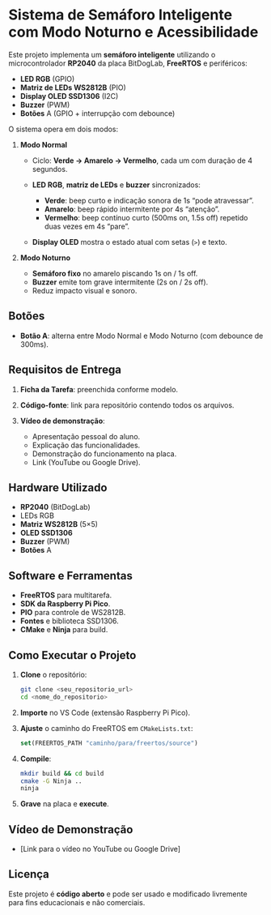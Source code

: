 # Sistema de Semáforo Inteligente com Modo Noturno e Acessibilidade

Este projeto implementa um **semáforo inteligente** utilizando o microcontrolador **RP2040** da placa BitDogLab, **FreeRTOS** e periféricos:

* **LED RGB** (GPIO)
* **Matriz de LEDs WS2812B** (PIO)
* **Display OLED SSD1306** (I2C)
* **Buzzer** (PWM)
* **Botões** A (GPIO + interrupção com debounce)

O sistema opera em dois modos:

1. **Modo Normal**

   * Ciclo: **Verde → Amarelo → Vermelho**, cada um com duração de 4 segundos.
   * **LED RGB**, **matriz de LEDs** e **buzzer** sincronizados:

     * **Verde**: beep curto e indicação sonora de 1s “pode atravessar”.
     * **Amarelo**: beep rápido intermitente por 4s “atenção”.
     * **Vermelho**: beep contínuo curto (500ms on, 1.5s off) repetido duas vezes em 4s “pare”.
   * **Display OLED** mostra o estado atual com setas (`>`) e texto.

2. **Modo Noturno**

   * **Semáforo fixo** no amarelo piscando 1s on / 1s off.
   * **Buzzer** emite tom grave intermitente (2s on / 2s off).
   * Reduz impacto visual e sonoro.

## Botões

* **Botão A**: alterna entre Modo Normal e Modo Noturno (com debounce de 300ms).

## Requisitos de Entrega

1. **Ficha da Tarefa**: preenchida conforme modelo.
2. **Código-fonte**: link para repositório contendo todos os arquivos.
3. **Vídeo de demonstração**:

   * Apresentação pessoal do aluno.
   * Explicação das funcionalidades.
   * Demonstração do funcionamento na placa.
   * Link (YouTube ou Google Drive).

## Hardware Utilizado

* **RP2040** (BitDogLab)
* LEDs RGB
* **Matriz WS2812B** (5×5)
* **OLED SSD1306**
* **Buzzer** (PWM)
* **Botões** A

## Software e Ferramentas

* **FreeRTOS** para multitarefa.
* **SDK da Raspberry Pi Pico**.
* **PIO** para controle de WS2812B.
* **Fontes** e biblioteca SSD1306.
* **CMake** e **Ninja** para build.

## Como Executar o Projeto

1. **Clone** o repositório:

   ```bash
   git clone <seu_repositorio_url>
   cd <nome_do_repositorio>
   ```
2. **Importe** no VS Code (extensão Raspberry Pi Pico).
3. **Ajuste** o caminho do FreeRTOS em `CMakeLists.txt`:

   ```cmake
   set(FREERTOS_PATH "caminho/para/freertos/source")
   ```
4. **Compile**:

   ```bash
   mkdir build && cd build
   cmake -G Ninja ..
   ninja
   ```
5. **Grave** na placa e **execute**.

## Vídeo de Demonstração

* \[Link para o vídeo no YouTube ou Google Drive]

## Licença

Este projeto é **código aberto** e pode ser usado e modificado livremente para fins educacionais e não comerciais.
